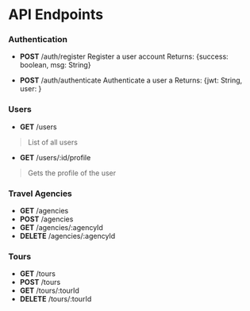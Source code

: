 # API Endpoints

### Authentication

* **POST** /auth/register
Register a user account
Returns: {success: boolean, msg: String}

* **POST** /auth/authenticate
Authenticate a user a 
Returns: {jwt: String, user: }


### Users

* **GET** /users
> List of all users

* **GET** /users/:id/profile
> Gets the profile of the user



### Travel Agencies
* **GET** /agencies
* **POST** /agencies
* **GET** /agencies/:agencyId
* **DELETE** /agencies/:agencyId


### Tours
* **GET** /tours
* **POST** /tours
* **GET** /tours/:tourId
* **DELETE** /tours/:tourId
